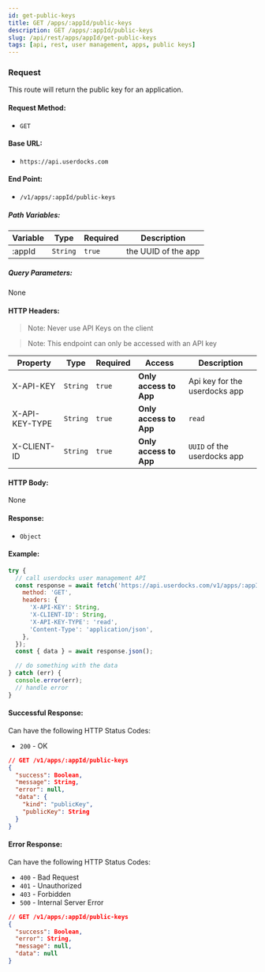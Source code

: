 ```yaml
---
id: get-public-keys
title: GET /apps/:appId/public-keys
description: GET /apps/:appId/public-keys
slug: /api/rest/apps/appId/get-public-keys
tags: [api, rest, user management, apps, public keys]
---
```



### Request

This route will return the public key for an application.


#### Request Method:

- `GET`

#### Base URL:

- `https://api.userdocks.com`

#### End Point:

- `/v1/apps/:appId/public-keys`

##### Path Variables:

| Variable | Type | Required | Description |
|---|---|---|---|
| :appId | `String` | `true` | the UUID of the app

##### Query Parameters:

None

#### HTTP Headers:

> Note: Never use API Keys on the client

> Note: This endpoint can only be accessed with an API key

| Property       | Type        | Required  | Access                 | Description                   |
| -------------- | ----------- | --------- | ---------------------- | ----------------------------- |
| X-API-KEY      | `String` | `true` | **Only access to App** | Api key for the userdocks app |
| X-API-KEY-TYPE | `String` | `true` | **Only access to App** | `read`                        |
| X-CLIENT-ID    | `String` | `true` | **Only access to App** | `UUID` of the userdocks app   |

#### HTTP Body:

None

#### Response:

- `Object`

#### Example:

```js
try {
  // call userdocks user management API
  const response = await fetch('https://api.userdocks.com/v1/apps/:appId/public-keys', {
    method: 'GET',
    headers: {
      'X-API-KEY': String,
      'X-CLIENT-ID': String,
      'X-API-KEY-TYPE': 'read',
      'Content-Type': 'application/json',
    },
  });
  const { data } = await response.json();

  // do something with the data
} catch (err) {
  console.error(err);
  // handle error
}
```

#### Successful Response:

Can have the following HTTP Status Codes:

- `200` - OK

```json
// GET /v1/apps/:appId/public-keys
{
  "success": Boolean,
  "message": String,
  "error": null,
  "data": {
    "kind": "publicKey",
    "publicKey": String
  }
}
```

#### Error Response:

Can have the following HTTP Status Codes:

- `400` - Bad Request
- `401` - Unauthorized
- `403` - Forbidden
- `500` - Internal Server Error

```json
// GET /v1/apps/:appId/public-keys
{
  "success": Boolean,
  "error": String,
  "message": null,
  "data": null
}
```
